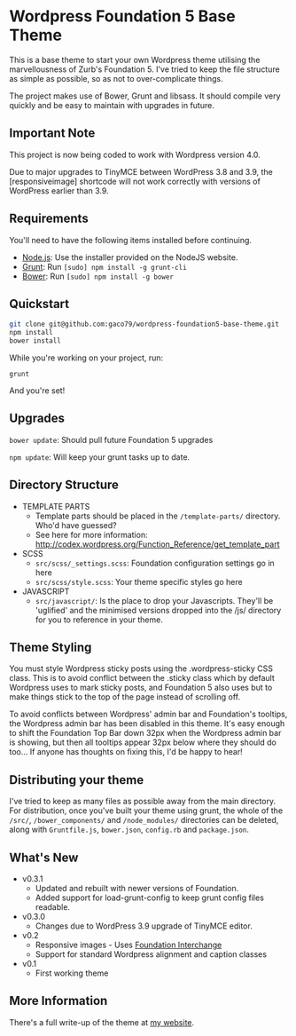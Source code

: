 # Wordpress Foundation 5 Base Theme

This is a base theme to start your own Wordpress theme utilising the marvellousness of Zurb's Foundation 5.
I've tried to keep the file structure as simple as possible, so as not to over-complicate things.

The project makes use of Bower, Grunt and libsass. It should compile very quickly and be easy to maintain with upgrades in future.

## Important Note

This project is now being coded to work with Wordpress version 4.0.

Due to major upgrades to TinyMCE between WordPress 3.8 and 3.9, the [responsiveimage] shortcode will not work correctly with versions of WordPress earlier than 3.9.

## Requirements

You'll need to have the following items installed before continuing.

  * [Node.js](http://nodejs.org): Use the installer provided on the NodeJS website.
  * [Grunt](http://gruntjs.com/): Run `[sudo] npm install -g grunt-cli`
  * [Bower](http://bower.io): Run `[sudo] npm install -g bower`

## Quickstart

```bash
git clone git@github.com:gaco79/wordpress-foundation5-base-theme.git
npm install
bower install
```

While you're working on your project, run:

`grunt`

And you're set!

## Upgrades

`bower update`: Should pull future Foundation 5 upgrades

`npm update`: Will keep your grunt tasks up to date.

## Directory Structure

 * TEMPLATE PARTS
   * Template parts should be placed in the `/template-parts/` directory. Who'd have guessed?
   * See here for more information: http://codex.wordpress.org/Function_Reference/get_template_part
 * SCSS
   * `src/scss/_settings.scss`: Foundation configuration settings go in here
   * `src/scss/style.scss`: Your theme specific styles go here
 * JAVASCRIPT
   * `src/javascript/`: Is the place to drop your Javascripts. They'll be 'uglified' and the minimised versions dropped into the /js/ directory for you to reference in your theme.

## Theme Styling

You must style Wordpress sticky posts using the .wordpress-sticky CSS class. This is to avoid conflict between the .sticky class which by default Wordpress uses to mark sticky posts, and Foundation 5 also uses but to make things stick to the top of the page instead of scrolling off.

To avoid conflicts between Wordpress' admin bar and Foundation's tooltips, the Wordpress admin bar has been disabled in this theme. It's easy enough to shift the Foundation Top Bar down 32px when the Wordpress admin bar is showing, but then all tooltips appear 32px below where they should do too... If anyone has thoughts on fixing this, I'd be happy to hear!

## Distributing your theme

I've tried to keep as many files as possible away from the main directory. For distribution, once you've built your theme using grunt, the whole of the `/src/`, `/bower_components/` and `/node_modules/` directories can be deleted, along with `Gruntfile.js`, `bower.json`, `config.rb` and `package.json`.

## What's New
 * v0.3.1
   * Updated and rebuilt with newer versions of Foundation.
   * Added support for load-grunt-config to keep grunt config files readable.
 * v0.3.0
   * Changes due to WordPress 3.9 upgrade of TinyMCE editor.
 * v0.2
   * Responsive images - Uses [Foundation Interchange](http://foundation.zurb.com/docs/components/interchange.html)
   * Support for standard Wordpress alignment and caption classes
 * v0.1
   * First working theme

## More Information

There's a full write-up of the theme at [my website](http://garethcooper.com/?p=1679).